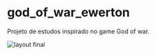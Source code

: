 # god_of_war_ewerton
Projeto de estudos inspirado no game God of war.

![layout final](https://user-images.githubusercontent.com/108640493/196014582-8c01c8c3-f3b9-467c-959e-38a5fbf434b2.png)
